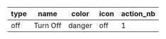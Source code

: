 type      |name    |color  |icon   |action_nb
----------|--------|-------|-------|---------
off       |Turn Off|danger |off    |1